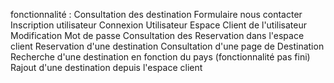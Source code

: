 fonctionnalité : 
Consultation des destination 
Formulaire nous contacter 
Inscription utilisateur
Connexion Utilisateur
Espace Client de l'utilisateur 
Modification Mot de passe
Consultation des Reservation dans l'espace client 
Reservation d'une destination
Consultation d'une page de Destination
Recherche d'une destination en fonction du pays (fonctionnalité pas fini)
Rajout d'une destination depuis l'espace client
